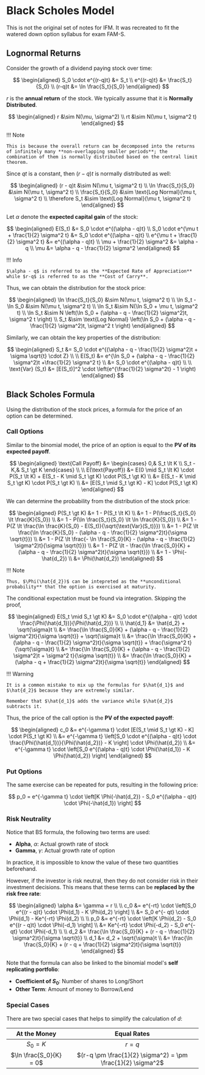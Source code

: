 # **Black Scholes Model**

This is not the original set of notes for IFM. It was recreated to fit the watered down option syllabus for exam FAM-S.

## **Lognormal Returns**

Consider the growth of a dividend paying stock over time:

$$
\begin{aligned}
    S_0 \cdot e^{(r-q)t} &= S_t \\
    e^{(r-q)t} &= \frac{S_t}{S_0} \\
    (r-q)t &= \ln \frac{S_t}{S_0}
\end{aligned}
$$

$r$ is the **annual return** of the stock. We typically assume that it is **Normally Distributed**.

$$
\begin{aligned}
    r &\sim N(\mu, \sigma^2) \\
    rt &\sim N(\mu t, \sigma^2 t)
\end{aligned}
$$

!!! Note

    This is because the overall return can be decomposed into the returns of infinitely many **non-overlapping smaller periods**; the combination of them is normally distributed based on the central limit theorem.

Since $qt$ is a constant, then $(r-q)t$ is normally distributed as well:

$$
\begin{aligned}
    (r - q)t &\sim N(\mu t, \sigma^2 t) \\
    \ln \frac{S_t}{S_0} &\sim N(\mu t, \sigma^2 t) \\
    \frac{S_t}{S_0} &\sim \text{Log Normal}(\mu t, \sigma^2 t) \\
    \therefore S_t &\sim \text{Log Normal}(\mu t, \sigma^2 t)
\end{aligned}
$$

Let $\alpha$ denote the **expected capital gain** of the stock:

$$
\begin{aligned}
    E(S_t) &= S_0 \cdot e^{(\alpha - q)t} \\
    S_0 \cdot e^{\mu t + \frac{1}{2} \sigma^2 t} &= S_0 \cdot e^{(\alpha - q)t} \\
    e^{\mu t + \frac{1}{2} \sigma^2 t} &= e^{(\alpha - q)t} \\
    \mu + \frac{1}{2} \sigma^2 &= \alpha - q \\
    \mu &= \alpha - q - \frac{1}{2} \sigma^2
\end{aligned}
$$

!!! Info

    $\alpha - q$ is referred to as the **Expected Rate of Appreciation** while $r-q$ is referred to as the **Cost of Carry**.

Thus, we can obtain the distribution for the stock price:

$$
\begin{aligned}
    \ln \frac{S_t}{S_0} &\sim N(\mu t, \sigma^2 t) \\
    \ln S_t - \ln S_0 &\sim N(\mu t, \sigma^2 t) \\
    \ln S_t &\sim N(\ln S_0 + \mu t, \sigma^2 t) \\
    \ln S_t &\sim N \left(\ln S_0 + (\alpha - q - \frac{1}{2} \sigma^2)t, \sigma^2 t \right) \\
    S_t &\sim \text{Log Normal} \left(\ln S_0 + (\alpha - q - \frac{1}{2} \sigma^2)t, \sigma^2 t \right)
\end{aligned}
$$

Similarly, we can obtain the key properties of the distribution:

$$
\begin{aligned}
    S_t &= S_0 \cdot e^{(\alpha - q - \frac{1}{2} \sigma^2)t + \sigma \sqrt{t} \cdot Z} \\
    \\
    E(S_t)
    &= e^{\ln S_0 + (\alpha - q - \frac{1}{2} \sigma^2)t +\frac{1}{2} \sigma^2 t} \\
    &= S_0 \cdot e^{(\alpha - q)t} \\
    \\
    \text{Var} (S_t)
    &= [E(S_t)]^2 \cdot \left(e^{\frac{1}{2} \sigma^2t} - 1 \right)
\end{aligned}
$$

## **Black Scholes Formula**

Using the distribution of the stock prices, a formula for the price of an option can be determined.

### **Call Options**

Similar to the binomial model, the price of an option is equal to the **PV of its expected payoff**.

$$
\begin{aligned}
    \text{Call Payoff}
    &=
    \begin{cases}
        0,& S_t \lt K \\
        S_t - K,& S_t \gt K
    \end{cases} \\
    \\
    E(\text{Payoff})
    &= E(0 \mid S_t \lt K) \cdot P(S_t \lt K) + E(S_t - K \mid S_t \gt K) \cdot P(S_t \gt K) \\
    &= E(S_t - K \mid S_t \gt K) \cdot P(S_t \gt K) \\
    &= [E(S_t \mid S_t \gt K) - K] \cdot P(S_t \gt K)
\end{aligned}
$$

We can determine the probability from the distribution of the stock price:

$$
\begin{aligned}
    P(S_t \gt K)
    &= 1 - P(S_t \lt K) \\
    &= 1 - P(\frac{S_t}{S_0} \lt \frac{K}{S_0}) \\
    &= 1 - P(\ln \frac{S_t}{S_0} \lt \ln \frac{K}{S_0}) \\
    &= 1 - P(Z \lt \frac{\ln \frac{K}{S_0} - E(S_t)}{\sqrt{\text{Var}(S_t)}}) \\
    &= 1 - P(Z \lt \frac{\ln \frac{K}{S_0} - (\alpha - q - \frac{1}{2} \sigma^2)t}{\sigma \sqrt{t}}) \\
    &= 1 - P(Z \lt \frac{- \ln \frac{S_0}{K} - (\alpha - q - \frac{1}{2} \sigma^2)t}{\sigma \sqrt{t}}) \\
    &= 1 - P(Z \lt - \frac{\ln \frac{S_0}{K} + (\alpha - q - \frac{1}{2} \sigma^2)t}{\sigma \sqrt{t}}) \\
    &= 1 - \Phi(-\hat{d_2}) \\
    &= \Phi(\hat{d_2})
\end{aligned}
$$

!!! Note

    Thus, $\Phi(\hat{d_2})$ can be intepreted as the **unconditional probability** that the option is exercised at maturity. 

The conditional expectation must be found via integration. Skipping the proof,

$$
\begin{aligned}
    E(S_t \mid S_t \gt K)
    &= S_0 \cdot e^{(\alpha - q)t} \cdot \frac{\Phi(\hat{d_1})}{\Phi(\hat{d_2})} \\
    \\
    \hat{d_1}
    &= \hat{d_2} + \sqrt{\sigma}t \\
    &= \frac{\ln \frac{S_0}{K} + (\alpha - q - \frac{1}{2} \sigma^2)t}{\sigma \sqrt{t}} + \sqrt{\sigma}t \\
    &= \frac{\ln \frac{S_0}{K} + (\alpha - q - \frac{1}{2} \sigma^2)t}{\sigma \sqrt{t}} + \frac{\sigma^2 t}{\sqrt{\sigma}t} \\
    &= \frac{\ln \frac{S_0}{K} + (\alpha - q - \frac{1}{2} \sigma^2)t + \sigma^2 t}{\sigma \sqrt{t}} \\
    &= \frac{\ln \frac{S_0}{K} + (\alpha - q + \frac{1}{2} \sigma^2)t}{\sigma \sqrt{t}}
\end{aligned}
$$

!!! Warning

    It is a common mistake to mix up the formulas for $\hat{d_1}$ and $\hat{d_2}$ because they are extremely similar.

    Remember that $\hat{d_1}$ adds the variance while $\hat{d_2}$ subtracts it.

Thus, the price of the call option is the **PV of the expected payoff**:

$$
\begin{aligned}
    c_0
    &= e^{-\gamma t} \cdot [E(S_t \mid S_t \gt K) - K] \cdot P(S_t \gt K) \\
    &= e^{-\gamma t} \left[S_0 \cdot e^{(\alpha - q)t} \cdot \frac{\Phi(\hat{d_1})}{\Phi(\hat{d_2})} - K \right] \cdot \Phi(\hat{d_2}) \\
    &= e^{-\gamma t} \cdot \left[S_0 e^{(\alpha - q)t} \cdot \Phi(\hat{d_1}) - K \Phi(\hat{d_2}) \right]
\end{aligned}
$$

### **Put Options**

The same exercise can be repeated for puts, resulting in the following price:

$$
    p_0
    = e^{-\gamma t} \cdot \left[K \Phi(-\hat{d_2}) - S_0 e^{(\alpha - q)t} \cdot \Phi(-\hat{d_1}) \right]
$$

### **Risk Neutrality**

Notice that BS formula, the following two terms are used:

* **Alpha**, $\alpha$: Actual growth rate of stock
* **Gamma**, $\gamma$: Actual growth rate of option

In practice, it is impossible to know the value of these two quantities beforehand.

However, if the investor is risk neutral, then they do not consider risk in their investment decisions. This means that these terms can be **replaced by the risk free rate**:

$$
\begin{aligned}
    \alpha &= \gamma = r \\
    \\
    c_0
    &= e^{-rt} \cdot \left[S_0 e^{(r - q)t} \cdot \Phi(d_1) - K \Phi(d_2) \right] \\
    &= S_0 e^{- qt} \cdot \Phi(d_1) - Ke^{-rt} \Phi(d_2) \\
    \\
    p_0
    &= e^{-rt} \cdot \left[K \Phi(d_2) - S_0 e^{(r - q)t} \cdot \Phi(-d_1) \right] \\
    &= Ke^{-rt} \cdot \Phi(-d_2) - S_0 e^{-qt} \cdot \Phi(-d_1) \\
    \\
    d_2 &= \frac{\ln \frac{S_0}{K} + (r - q - \frac{1}{2} \sigma^2)t}{\sigma \sqrt{t}} \\
    d_1
    &= d_2 + \sqrt{\sigma}t \\
    &= \frac{\ln \frac{S_0}{K} + (r - q + \frac{1}{2} \sigma^2)t}{\sigma \sqrt{t}}
\end{aligned}
$$

Note that the formula can also be linked to the binomial model's **self replicating portfolio**:

* **Coefficient of $S_0$**: Number of shares to Long/Short
* **Other Term**: Amount of money to Borrow/Lend


### **Special Cases**

There are two special cases that helps to simplify the calculation of $d$:

<center>

| At the Money | Equal Rates |
| :-: | :-: |
| $S_0 = K$ | $r = q$ |
| $\ln \frac{S_0}{K} = 0$ | $(r-q \pm \frac{1}{2} \sigma^2) = \pm \frac{1}{2} \sigma^2$ |

</center>
